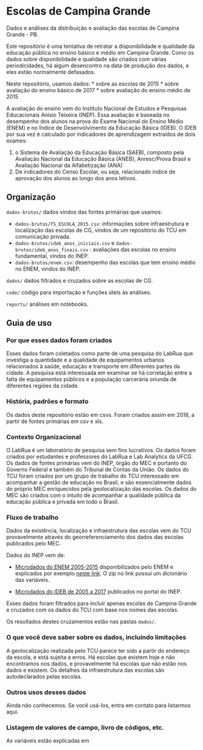 # Escolas de Campina Grande

Dados e análises da distribuição e avaliação das escolas de Campina Grande - PB. 

Este repositório é uma tentativa de retratar a disponibilidade e qualidade da educação pública no ensino básico e médio em Campina Grande. Como os dados sobre disponibilidade e qualidade são criados com várias periodicidades, há algum desencontro na data de produção dos dados, e eles estão normalmente defasados. 

Neste repositório, usamos dados: 
    * sobre as escolas de 2015
    * sobre avaliação do ensino básico de 2017
    * sobre avaliação do ensino médio de 2015

A avaliação do ensino vem do Instituto Nacional de Estudos e Pesquisas Educacionais Anísio Teixeira (INEP). Essa avaliação é baseada no desempenho dos alunos na prova do Exame Nacional do Ensino Médio (ENEM) e no Índice de Desenvolvimento da Educação Básica (IDEB). O IDEB por sua vez é calculado por indicadores de aprendizagem extraídos de dois exames:

1. o Sistema de Avaliação da Educação Básica (SAEB), composto pela Avaliação Nacional da Educação Básica (ANEB), Anresc/Prova Brasil e Avaliação Nacional da Alfabetização (ANA)
2. De indicadores do Censo Escolar, ou seja, relacionado índice de aprovação dos alunos ao longo dos anos letivos.


## Organização

`dados-brutos/` dados vindos das fontes primárias que usamos: 

  * `dados-brutos/TS_ESCOLA_2015.csv`: informações sobre infraestrutura e localização das escolas de CG, vindos de um repositório do TCU em comunicação privada.
  * `dados-brutos/ideb_anos_iniciais.csv` e `dados-brutos/ideb_anos_finais.csv` : avaliações das escolas no ensino fundamental, vindos do INEP. 
  * `dados-brutos/enem.csv`: desempenho das escolas que tem ensino médio no ENEM, vindos do INEP. 

`dados/` dados filtrados e cruzados sobre as escolas de CG.

`code/` código para importação e funções úteis às análises.

`reports/` análises em notebooks.


## Guia de uso

### Por que esses dados foram criados

Esses dados foram coletados como parte de uma pesquisa do LabRua que investiga a quantidade e a qualidade de equipamentos urbanos relacionados à saúde, educação e transporte em diferentes partes da cidade. A pesquisa está interessada em examinar se há correlação entre a falta de equipamentos públicos e a população carcerária oriunda de diferentes regiões da cidade.

### História, padrões e formato

Os dados deste repositório estão em csvs. Foram criados assim em 2018, a partir de fontes primárias em csv e xls.

### Contexto Organizacional

O LabRua é um laboratório de pesquisa sem fins lucrativos. Os dados foram criados por estudantes e professores do LabRua e Lab Analytics da UFCG. Os dados de fontes primárias vem do INEP, órgão do MEC e portanto do Governo Federal e também do Tribunal de Contas da União. Os dados do TCU foram criados por um grupo de trabalho do TCU interessado em acompanhar a gestão de educação no Brasil, e são essencialmente dados do próprio MEC enriquecidos pela geolocalização das escolas. Os dados do MEC são criados com o intuito de acompanhar a qualidade pública da educação pública e privada em todo o Brasil. 

### Fluxo de trabalho

Dados da existência, localização e infraestrutura das escolas vem do TCU provavelmente através do georreferenciamento dos dados das escolas publicados pelo MEC. 

Dados do INEP vem de: 

  * [Microdados do ENEM 2005-2015](http://download.inep.gov.br/microdados/enem_por_escola/2005_a_2015/microdados_enem_por_escola.zip) disponibilizados pelo ENEM e explicados por exemplo [neste link](http://ufcg.edu.br/prt_ufcg/assessoria_imprensa/mostra_noticia.php?codigo=21692). O zip no link possui um dicionário das variáveis.

  * [Microdados do IDEB de 2005 a 2017](http://portal.inep.gov.br/web/guest/educacao-basica/ideb/resultados) publicados no portal do INEP.

Esses dados foram filtrados para incluir apenas escolas de Campina Grande e cruzados com os dados do TCU com base nos nomes das escolas. 

Os resultados destes cruzamentos estão nas pastas `dados/`.

### O que você deve saber sobre os dados, incluindo limitações

A geolocalização realizada pelo TCU parece ter sido a partir do endereço da escola, e está sujeita a erros. Há escolas que existem hoje e não encontramos nos dados, e provavelmente há escolas que não estão nos dados e existem. Os detalhes da infraestrutura das escolas são autodeclarados pelas escolas. 

### Outros usos desses dados

Ainda não conhecemos. Se você usá-los, entra em contato para listarmos aqui. 

### Listagem de valores de campo, livro de códigos, etc.

As variáveis estão explicadas em 